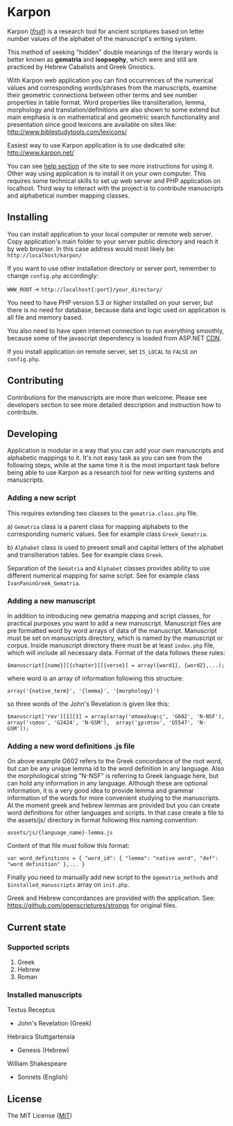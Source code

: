 Karpon
======

Karpon (*[fruit](http://en.wikipedia.org/wiki/Karpos)*) is a research tool for ancient scriptures 
based on letter number values of the alphabet of the manuscript's writing system.

This method of seeking "hidden" double meanings of the literary words is better known as **gematria** 
and **isopsephy**, which were and still are practiced by Hebrew Cabalists and Greek Gnostics.

With Karpon web application you can find occurrences of the numerical values and corresponding words/phrases 
from the manuscripts, examine their geometric connections between other terms and see number properties 
in table format. Word properties like transliteration, lemma, morphology and translation/definitions are also 
shown to some extend but main emphasis is on mathematical and geometric search functionality and presentation 
since good lexicons are available on sites like: http://www.biblestudytools.com/lexicons/

Easiest way to use Karpon application is to use dedicated site: http://www.karpon.net/

You can see [help section](http://www.karpon.net/?c=help) of the site to see more instructions for using it. Other 
way using application is to install it on your own computer. This requires some technical skills to set up web 
server and PHP application on localhost. Third way to interact with the project is to contribute manuscripts and 
alphabetical number mapping classes.


## Installing

You can install application to your local computer or remote web server. Copy application's main folder to your 
server public directory and reach it by web browser. In this case address would most likely be: 
`http://localhost/karpon/`

If you want to use other installation directory or server port, remember to change `config.php` accordingly:

`WWW_ROOT` -> `http://localhost{:port}/your_directory/`

You need to have PHP version 5.3 or higher installed on your server, but there is no need for database, because 
data and logic used on application is all file and memory based.

You also need to have open internet connection to run everything smoothly, because some of the javascript 
dependency is loaded from ASP.NET [CDN](http://en.wikipedia.org/wiki/Content_delivery_network).

If you install application on remote server, set `IS_LOCAL` to `FALSE` on `config.php`.


## Contributing

Contributions for the manuscripts are more than welcome. Please see developers section to see more detailed 
description and instruction how to contribute.


## Developing

Application is modular in a way that you can add your own manuscripts and alphabetic mappings to it. It's not easy 
task as you can see from the following steps, while at the same time it is the most important task before being 
able to use Karpon as a research tool for new writing systems and manuscripts.


### Adding a new script

This requires extending two classes to the `gematria.class.php` file.

a) `Gematria` class is a parent class for mapping alphabets to the corresponding numeric values. See for example 
class `Greek_Gematria`.

b) `Alphabet` class is used to present small and capital letters of the alphabet and transliteration tables. See for 
example class `Greek`.

Separation of the `Gematria` and `Alphabet` classes provides ability to use different numerical mapping for same script. 
See for example class `IvanPaninGreek_Gematria`.


### Adding a new manuscript

In addition to introducing new gematria mapping and script classes, for practical purposes you want to add a new manuscript. 
Manuscript files are pre formatted word by word arrays of data of the manuscript. Manuscript must be set on manuscripts 
directory, which is named by the manuscript or corpus. Inside manuscript directory there must be at least `index.php` file, 
which will include all necessary data. Format of the data follows these rules:

`$manuscript[{name}][{chapter}][{verse}] = array({word1}, {word2},...);`

where word is an array of information following this structure:

`array('{native_term}', '{lemma}', '{morphology}')`

so three words of the John's Revelation is given like this:

`$manuscript['rev'][1][1] = array(array('αποκαλυψις', 'G602', 'N-NSF'), array('ιησου', 'G2424', 'N-GSM'), 
array('χριστου', 'G5547', 'N-GSM'));`


### Adding a new word definitions .js file

On above example G602 refers to the Greek concordance of the root word, but can be any unique lemma id to the word definition 
in any language. Also the morphological string "N-NSF" is referring to Greek language here, but can hold any information in 
any language. Although these are optional information, it is a very good idea to provide lemma and grammar information of 
the words for more convenient studying to the manuscripts. At the moment greek and hebrew lemmas are provided but you can 
create word definitions for other languages and scripts. In that case create a file to the assets/js/ directory in format 
following this naming convention:

`assets/js/{language_name}-lemma.js`

Content of that file must follow this format:

`var word_definitions = { "word_id": { "lemma": "native word", "def": "word definition" },... }`

Finally you need to manually add new script to the `$gematria_methods` and `$installed_manuscripts` array on `init.php`.

Greek and Hebrew concordances are provided with the application. See: https://github.com/openscriptures/strongs for original files.


## Current state


### Supported scripts

1. Greek
2. Hebrew
3. Roman


### Installed manuscripts

Textus Receptus

- John's Revelation (Greek)

Hebraica Stuttgartensia

-  Genesis (Hebrew)

William Shakespeare

-  Sonnets (English)


## License

The MIT License ([MIT](LICENSE))